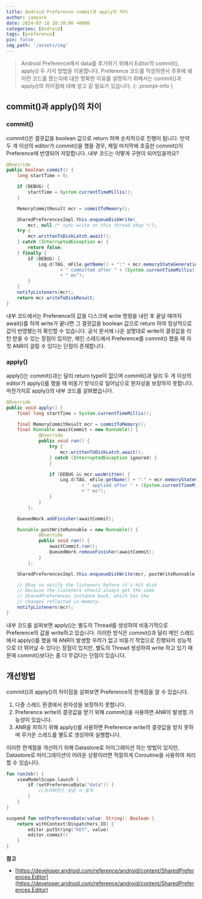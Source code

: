 ```yaml
---
title: Android Preference commit과 apply의 차이
author: jaepark
date: 2024-07-10 10:38:00 +0900
categories: [Android]
tags: [preference]
pin: false
img_path: '/assets/img'
---
```

> Android Preference에서 data를 추가하기 위해서 Editor의 commit(), apply() 두 가지 방법을 이용합니다. 
> Preference 코드를 작성하면서 추후에 왜 이런 코드를 짰는지에 대한 명확한 이유를 설명하기 위해서는 commit()과 apply()의 차이점에 대해 알고 갈 필요가 있습니다.
{: .prompt-info }
## commit()과 apply()의 차이
### commit()
commit()은 결괏값을 boolean 값으로 return 하며 순차적으로 진행이 됩니다. 만약 두 개 이상의 editor가 commit()을 했을 경우, 제일 마지막에 호출한 
commit()이 Preference에 반영되어 저장합니다. 내부 코드는 어떻게 구현이 되어있을까요?<br>
```java
@Override
public boolean commit() {
    long startTime = 0;

    if (DEBUG) {
        startTime = System.currentTimeMillis();
    }

    MemoryCommitResult mcr = commitToMemory();

    SharedPreferencesImpl.this.enqueueDiskWrite(
        mcr, null /* sync write on this thread okay */);
    try {
        mcr.writtenToDiskLatch.await();
    } catch (InterruptedException e) {
        return false;
    } finally {
        if (DEBUG) {
            Log.d(TAG, mFile.getName() + ":" + mcr.memoryStateGeneration
                    + " committed after " + (System.currentTimeMillis() - startTime)
                    + " ms");
        }
    }
    notifyListeners(mcr);
    return mcr.writeToDiskResult;
}
```
내부 코드에서는 Preference의 값을 디스크에 write 명령을 내린 후 끝날 때까지 await()를 하여
write가 끝나면 그 결괏값을 boolean 값으로 return 하여 정상적으로 값이 반영됐는지 확인할 수 있습니다. 공식 문서에 나온 설명대로
write의 결괏값을 리턴 받을 수 있는 장점이 있지만, 메인 스레드에서 Preference를 commit() 했을 때 자칫 ANR이 걸릴 수 있다는 단점이 존재합니다.
### apply()
apply()는 commit()과는 달리 return type이 없으며 commit()과 달리 두 개 이상의 editor가 apply()를 했을 때 비동기 방식으로 일어남으로 원자성을 보장하지 못합니다.
마찬가지로 apply()의 내부 코드를 살펴봤습니다.<br>
```java
@Override
public void apply() {
    final long startTime = System.currentTimeMillis();

    final MemoryCommitResult mcr = commitToMemory();
    final Runnable awaitCommit = new Runnable() {
            @Override
            public void run() {
                try {
                    mcr.writtenToDiskLatch.await();
                } catch (InterruptedException ignored) {
                }

                if (DEBUG && mcr.wasWritten) {
                    Log.d(TAG, mFile.getName() + ":" + mcr.memoryStateGeneration
                            + " applied after " + (System.currentTimeMillis() - startTime)
                            + " ms");
                }
            }
        };

    QueuedWork.addFinisher(awaitCommit);

    Runnable postWriteRunnable = new Runnable() {
            @Override
            public void run() {
                awaitCommit.run();
                QueuedWork.removeFinisher(awaitCommit);
            }
        };

    SharedPreferencesImpl.this.enqueueDiskWrite(mcr, postWriteRunnable);

    // Okay to notify the listeners before it's hit disk
    // because the listeners should always get the same
    // SharedPreferences instance back, which has the
    // changes reflected in memory.
    notifyListeners(mcr);
}
```
내부 코드를 살펴보면 apply()는 별도의 Thread를 생성하여 비동기적으로 Preference의 값을 write하고 있습니다. 이러한 방식은 commit()과 달리 메인 스레드에서 
apply()를 했을 때 ANR이 발생할 우려가 없고 비동기 작업으로 진행되어 성능적으로 더 뛰어날 수 있다는 장점이 있지만, 
별도의 Thread 생성하여 write 하고 있기 때문에 commit()보다는 좀 더 무겁다는 단점이 있습니다.

## 개선방법
commit()과 apply()의 차이점을 살펴보면 Preference의 한계점을 알 수 있습니다.
1. 다중 스레드 환경에서 원자성을 보장하지 못합니다.
2. Preference write의 결괏값을 받기 위해 commit()을 사용하면 ANR이 발생할 가능성이 있습니다.
3. ANR을 피하기 위해 apply()를 사용하면 Preference write의 결괏값을 받지 못하며 무거운 스레드를 별도로 생성하여 실행합니다.

이러한 한계점을 개선하기 위해 Datastore로 마이그레이션 하는 방법이 있지만, 
Datastore로 마이그레이션이 어려운 상황이라면 적절하게 Coroutine을 사용하여 처리할 수 있습니다.

```kotlin
fun runJob() {
    viewModelScope.launch {
        if (setPreferenceData("data")) {
            //프리퍼런스 성공 시 동작
        }
    }
}

suspend fun setPreferenceData(value: String): Boolean {
    return withContext(Dispatchers.IO) {
        editor.putString("KEY", value)
        editor.commit()
    }
}
```

**참고**
- [https://developer.android.com/reference/android/content/SharedPreferences.Editor](https://developer.android.com/reference/android/content/SharedPreferences.Editor)
